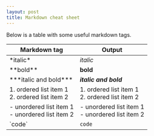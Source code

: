 ```yaml
---
layout: post
title: Markdown cheat sheet
---
```


Below is a table with some useful markdown tags.

| Markdown tag | Output
| ------------ | ------ |
| \*italic\* | *italic* |
| \*\*bold\*\* | **bold** |
| \*\*\*italic and bold\*\*\* | ***italic and bold*** |
| 1\. ordered list item 1<br>2\. ordered list item 2 | 1. ordered list item 1<br> 2. ordered list item 2|
| \- unordered list item 1<br> \- unordered list item 2| - unordered list item 1<br> - unordered list item 2|
| \`code\` | `code` |
